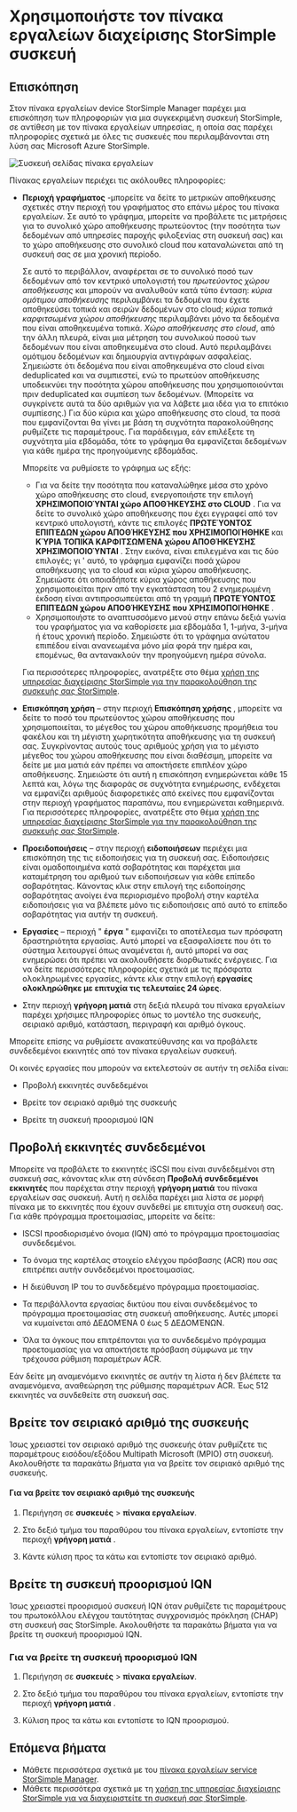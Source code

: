 <properties
   pageTitle="Χρήση του πίνακα εργαλείων του device StorSimple Manager | Microsoft Azure"
   description="Περιγράφει τον πίνακα εργαλείων διαχείρισης StorSimple υπηρεσία συσκευή και πώς μπορείτε να το χρησιμοποιήσετε για να προβάλετε μετρικά αποθήκευσης και εκκινητές συνδεδεμένοι και να βρείτε τον αριθμό σειράς και IQN."
   services="storsimple"
   documentationCenter="NA"
   authors="alkohli"
   manager="carmonm"
   editor="" />
<tags
   ms.service="storsimple"
   ms.devlang="NA"
   ms.topic="article"
   ms.tgt_pltfrm="NA"
   ms.workload="TBD"
   ms.date="09/21/2016"
   ms.author="alkohli" />

# <a name="use-the-storsimple-manager-device-dashboard"></a>Χρησιμοποιήστε τον πίνακα εργαλείων διαχείρισης StorSimple συσκευή

## <a name="overview"></a>Επισκόπηση

Στον πίνακα εργαλείων device StorSimple Manager παρέχει μια επισκόπηση των πληροφοριών για μια συγκεκριμένη συσκευή StorSimple, σε αντίθεση με τον πίνακα εργαλείων υπηρεσίας, η οποία σας παρέχει πληροφορίες σχετικά με όλες τις συσκευές που περιλαμβάνονται στη λύση σας Microsoft Azure StorSimple.

![Συσκευή σελίδας πίνακα εργαλείων](./media/storsimple-device-dashboard/StorSimple_DeviceDashbaord1M.png)

Πίνακας εργαλείων περιέχει τις ακόλουθες πληροφορίες:

- **Περιοχή γραφήματος** -μπορείτε να δείτε το μετρικών αποθήκευσης σχετικές στην περιοχή του γραφήματος στο επάνω μέρος του πίνακα εργαλείων. Σε αυτό το γράφημα, μπορείτε να προβάλετε τις μετρήσεις για το συνολικό χώρο αποθήκευσης πρωτεύοντος (την ποσότητα των δεδομένων από υπηρεσίες παροχής φιλοξενίας στη συσκευή σας) και το χώρο αποθήκευσης στο συνολικό cloud που καταναλώνεται από τη συσκευή σας σε μια χρονική περίοδο.

     Σε αυτό το περιβάλλον, αναφέρεται σε το συνολικό ποσό των δεδομένων από τον κεντρικό υπολογιστή του *πρωτεύοντος χώρου αποθήκευσης* και μπορούν να αναλυθούν κατά τύπο ένταση: *κύρια ομότιμου αποθήκευσης* περιλαμβάνει τα δεδομένα που έχετε αποθηκεύσει τοπικά και σειρών δεδομένων στο cloud; *κύρια τοπικά καρφιτσωμένα χώρου αποθήκευσης* περιλαμβάνει μόνο τα δεδομένα που είναι αποθηκευμένα τοπικά. *Χώρο αποθήκευσης στο cloud*, από την άλλη πλευρά, είναι μια μέτρηση του συνολικού ποσού των δεδομένων που είναι αποθηκευμένα στο cloud. Αυτό περιλαμβάνει ομότιμου δεδομένων και δημιουργία αντιγράφων ασφαλείας. Σημειώστε ότι δεδομένα που είναι αποθηκευμένα στο cloud είναι deduplicated και να συμπιεστεί, ενώ το πρωτεύον αποθήκευσης υποδεικνύει την ποσότητα χώρου αποθήκευσης που χρησιμοποιούνται πριν deduplicated και συμπίεση των δεδομένων. (Μπορείτε να συγκρίνετε αυτά τα δύο αριθμών για να λάβετε μια ιδέα για το επιτόκιο συμπίεσης.) Για δύο κύρια και χώρο αποθήκευσης στο cloud, τα ποσά που εμφανίζονται θα γίνει με βάση τη συχνότητα παρακολούθησης ρυθμίζετε τις παραμέτρους. Για παράδειγμα, εάν επιλέξετε τη συχνότητα μία εβδομάδα, τότε το γράφημα θα εμφανίζεται δεδομένων για κάθε ημέρα της προηγούμενης εβδομάδας.

     Μπορείτε να ρυθμίσετε το γράφημα ως εξής:

     - Για να δείτε την ποσότητα που καταναλώθηκε μέσα στο χρόνο χώρο αποθήκευσης στο cloud, ενεργοποιήστε την επιλογή **ΧΡΗΣΙΜΟΠΟΙΟΎΝΤΑΙ χώρο ΑΠΟΘΉΚΕΥΣΗΣ στο CLOUD** . Για να δείτε το συνολικό χώρο αποθήκευσης που έχει εγγραφεί από τον κεντρικό υπολογιστή, κάντε τις επιλογές **ΠΡΩΤΕΎΟΝΤΟΣ ΕΠΙΠΈΔΩΝ χώρου ΑΠΟΘΉΚΕΥΣΗΣ που ΧΡΗΣΙΜΟΠΟΙΉΘΗΚΕ** και **ΚΎΡΙΑ ΤΟΠΙΚΆ ΚΑΡΦΙΤΣΩΜΈΝΑ χώρου ΑΠΟΘΉΚΕΥΣΗΣ ΧΡΗΣΙΜΟΠΟΙΟΎΝΤΑΙ** . Στην εικόνα, είναι επιλεγμένα και τις δύο επιλογές; γι ' αυτό, το γράφημα εμφανίζει ποσά χώρου αποθήκευσης για το cloud και κύρια χώρου αποθήκευσης. Σημειώστε ότι οποιαδήποτε κύρια χώρος αποθήκευσης που χρησιμοποιείται πριν από την εγκατάσταση του 2 ενημερωμένη έκδοση είναι αντιπροσωπεύεται από τη γραμμή **ΠΡΩΤΕΎΟΝΤΟΣ ΕΠΙΠΈΔΩΝ χώρου ΑΠΟΘΉΚΕΥΣΗΣ που ΧΡΗΣΙΜΟΠΟΙΉΘΗΚΕ** .
     - Χρησιμοποιήστε το αναπτυσσόμενο μενού στην επάνω δεξιά γωνία του γραφήματος για να καθορίσετε μια εβδομάδα 1, 1-μήνα, 3-μήνα ή έτους χρονική περίοδο. Σημειώστε ότι το γράφημα ανώτατου επιπέδου είναι ανανεωμένα μόνο μία φορά την ημέρα και, επομένως, θα αντανακλούν την προηγούμενη ημέρα σύνολα.

     Για περισσότερες πληροφορίες, ανατρέξτε στο θέμα [χρήση της υπηρεσίας διαχείρισης StorSimple για την παρακολούθηση της συσκευής σας StorSimple](storsimple-monitor-device.md).

- **Επισκόπηση χρήση** – στην περιοχή **Επισκόπηση χρήσης** , μπορείτε να δείτε το ποσό του πρωτεύοντος χώρου αποθήκευσης που χρησιμοποιείται, το μέγεθος του χώρου αποθήκευσης προμήθεια του φακέλου και τη μέγιστη χωρητικότητα αποθήκευσης για τη συσκευή σας. Συγκρίνοντας αυτούς τους αριθμούς χρήση για το μέγιστο μέγεθος του χώρου αποθήκευσης που είναι διαθέσιμη, μπορείτε να δείτε με μια ματιά εάν πρέπει να αποκτήσετε επιπλέον χώρο αποθήκευσης. Σημειώστε ότι αυτή η επισκόπηση ενημερώνεται κάθε 15 λεπτά και, λόγω της διαφοράς σε συχνότητα ενημέρωσης, ενδέχεται να εμφανίζει αριθμούς διαφορετικές από εκείνες που εμφανίζονται στην περιοχή γραφήματος παραπάνω, που ενημερώνεται καθημερινά. Για περισσότερες πληροφορίες, ανατρέξτε στο θέμα [χρήση της υπηρεσίας διαχείρισης StorSimple για την παρακολούθηση της συσκευής σας StorSimple](storsimple-monitor-device.md).


- **Προειδοποιήσεις** – στην περιοχή **ειδοποιήσεων** περιέχει μια επισκόπηση της τις ειδοποιήσεις για τη συσκευή σας. Ειδοποιήσεις είναι ομαδοποιημένα κατά σοβαρότητας και παρέχεται μια καταμέτρηση του αριθμού των ειδοποιήσεων για κάθε επίπεδο σοβαρότητας. Κάνοντας κλικ στην επιλογή της ειδοποίησης σοβαρότητας ανοίγει ένα περιορισμένο προβολή στην καρτέλα ειδοποιήσεις για να βλέπετε μόνο τις ειδοποιήσεις από αυτό το επίπεδο σοβαρότητας για αυτήν τη συσκευή.

- **Εργασίες** – περιοχή " **έργα** " εμφανίζει το αποτέλεσμα των πρόσφατη δραστηριότητα εργασίας. Αυτό μπορεί να εξασφαλίσετε που ότι το σύστημα λειτουργεί όπως αναμένεται ή, αυτό μπορεί να σας ενημερώσει ότι πρέπει να ακολουθήσετε διορθωτικές ενέργειες. Για να δείτε περισσότερες πληροφορίες σχετικά με τις πρόσφατα ολοκληρωμένες εργασίες, κάντε κλικ στην επιλογή **εργασίες ολοκληρώθηκε με επιτυχία τις τελευταίες 24 ώρες**.

- Στην περιοχή **γρήγορη ματιά** στη δεξιά πλευρά του πίνακα εργαλείων παρέχει χρήσιμες πληροφορίες όπως το μοντέλο της συσκευής, σειριακό αριθμό, κατάσταση, περιγραφή και αριθμό όγκους.

Μπορείτε επίσης να ρυθμίσετε ανακατεύθυνσης και να προβάλετε συνδεδεμένοι εκκινητές από τον πίνακα εργαλείων συσκευή.

Οι κοινές εργασίες που μπορούν να εκτελεστούν σε αυτήν τη σελίδα είναι:

- Προβολή εκκινητές συνδεδεμένοι

- Βρείτε τον σειριακό αριθμό της συσκευής

- Βρείτε τη συσκευή προορισμού IQN

## <a name="view-connected-initiators"></a>Προβολή εκκινητές συνδεδεμένοι

Μπορείτε να προβάλετε το εκκινητές iSCSI που είναι συνδεδεμένοι στη συσκευή σας, κάνοντας κλικ στη σύνδεση **Προβολή συνδεδεμένοι εκκινητές** που παρέχεται στην περιοχή **γρήγορη ματιά** του πίνακα εργαλείων σας συσκευή. Αυτή η σελίδα παρέχει μια λίστα σε μορφή πίνακα με το εκκινητές που έχουν συνδεθεί με επιτυχία στη συσκευή σας. Για κάθε πρόγραμμα προετοιμασίας, μπορείτε να δείτε:

- ISCSI προσδιορισμένο όνομα (IQN) από το πρόγραμμα προετοιμασίας συνδεδεμένοι.

- Το όνομα της καρτέλας στοιχείο ελέγχου πρόσβασης (ACR) που σας επιτρέπει αυτήν συνδεδεμένοι προετοιμασίας.

- Η διεύθυνση IP του το συνδεδεμένο πρόγραμμα προετοιμασίας.

- Τα περιβάλλοντα εργασίας δικτύου που είναι συνδεδεμένος το πρόγραμμα προετοιμασίας στη συσκευή αποθήκευσης. Αυτές μπορεί να κυμαίνεται από ΔΕΔΟΜΈΝΑ 0 έως 5 ΔΕΔΟΜΈΝΩΝ.

- Όλα τα όγκους που επιτρέπονται για το συνδεδεμένο πρόγραμμα προετοιμασίας για να αποκτήσετε πρόσβαση σύμφωνα με την τρέχουσα ρύθμιση παραμέτρων ACR.

Εάν δείτε μη αναμενόμενο εκκινητές σε αυτήν τη λίστα ή δεν βλέπετε τα αναμενόμενα, αναθεώρηση της ρύθμισης παραμέτρων ACR. Έως 512 εκκινητές να συνδεθείτε στη συσκευή σας.

## <a name="find-the-device-serial-number"></a>Βρείτε τον σειριακό αριθμό της συσκευής

Ίσως χρειαστεί τον σειριακό αριθμό της συσκευής όταν ρυθμίζετε τις παραμέτρους εισόδου/εξόδου Multipath Microsoft (MPIO) στη συσκευή. Ακολουθήστε τα παρακάτω βήματα για να βρείτε τον σειριακό αριθμό της συσκευής.

#### <a name="to-find-the-device-serial-number"></a>Για να βρείτε τον σειριακό αριθμό της συσκευής

1. Περιήγηση σε **συσκευές** > **πίνακα εργαλείων**.

2. Στο δεξιό τμήμα του παραθύρου του πίνακα εργαλείων, εντοπίστε την περιοχή **γρήγορη ματιά** .

3. Κάντε κύλιση προς τα κάτω και εντοπίστε τον σειριακό αριθμό.

## <a name="find-the-device-target-iqn"></a>Βρείτε τη συσκευή προορισμού IQN

Ίσως χρειαστεί προορισμού συσκευή IQN όταν ρυθμίζετε τις παραμέτρους του πρωτοκόλλου ελέγχου ταυτότητας συγχρονισμός πρόκληση (CHAP) στη συσκευή σας StorSimple. Ακολουθήστε τα παρακάτω βήματα για να βρείτε τη συσκευή προορισμού IQN.

### <a name="to-find-the-device-target-iqn"></a>Για να βρείτε τη συσκευή προορισμού IQN

1. Περιήγηση σε **συσκευές** > **πίνακα εργαλείων**.

1. Στο δεξιό τμήμα του παραθύρου του πίνακα εργαλείων, εντοπίστε την περιοχή **γρήγορη ματιά** .

1. Κύλιση προς τα κάτω και εντοπίστε το IQN προορισμού.

## <a name="next-steps"></a>Επόμενα βήματα

- Μάθετε περισσότερα σχετικά με του [πίνακα εργαλείων service StorSimple Manager](storsimple-service-dashboard.md).
- Μάθετε περισσότερα σχετικά με τη [χρήση της υπηρεσίας διαχείρισης StorSimple για να διαχειριστείτε τη συσκευή σας StorSimple](storsimple-manager-service-administration.md).

